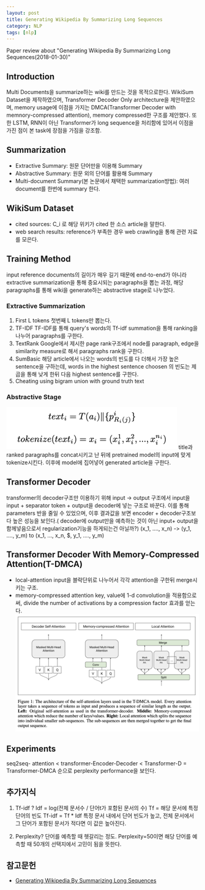 ```yaml
---
layout: post
title: Generating Wikipedia By Summarizing Long Sequences
category: NLP
tags: [nlp]
---
```


Paper review about "Generating Wikipedia By Summarizing Long Sequences(2018-01-30)"

## Introduction
Multi Documents을 summarize하는 wiki를 만드는 것을 목적으로한다. WikiSum Dataset을 제작하였으며, Transformer Decoder Only architecture을 제안하였으며, memory usage에 이점을 가지는 DMCA(Transformer Decoder with memnory-compressed attention), memory compressed한 구조를 제안했다. 또한 LSTM, RNN이 아닌 Transformer가 long sequence을 처리함에 있어서 이점을 가진 점이 본 task에 장점을 가짐을 강조함.

## Summarization
* Extractive Summary: 원문 단어만을 이용해 Summary
* Abstractive Summary: 원문 외의 단어를 활용해 Summary
* Multi-document Summary(본 논문에서 채택한 summarization방법): 여러 document를 한번에 summary 한다.

## WikiSum Dataset
* cited sources: C_i 로 해당 위키가 cited 한 소스 article을 말한다.
* web search results: reference가 부족한 경우 web crawling을 통해 관련 자료를 모은다.

## Training Method
input reference documents의 길이가 매우 길기 때문에 end-to-end가 아니라 extractive summarization을 통해 중요시되는 paragraphs을 뽑는 과정, 해당 paragraphs를 통해 wiki을 generate하는 abstractive stage로 나누었다.

### Extractive Summarization
1. First L tokens
    첫번째 L tokens만 뽑는다.
2. TF-IDF
    TF-IDF를 통해 query's words의 Tf-idf summation을 통해 ranking을 나누어 paragraphs를 구한다.
3. TextRank
    Google에서 제시한 page rank구조에서 node를 paragraph, edge을 similarity measure로 해서 paragraphs rank을 구한다.
4. SumBasic
    해당 article에서 나오는 words의 빈도를 다 더해서 가장 높은 sentence을 구하는데, words in the highest sentence choosen 의 빈도는 제곱을 통해 낮게 한뒤 다음 highest sentence를 구한다.
5. Cheating
    using bigram union with ground truth text

### Abstractive Stage
![image-1](/assets/images/generating-wikipedia-by-summarizing-long-sequences-1.png)
title과 ranked paragraphs를 concat시키고 난 뒤에 pretrained model의 input에 맞게 tokenize시킨다. 이후에 model에 집어넣어 generated article을 구한다.

## Transformer Decoder
transformer의 decoder구조만 이용하기 위해 input -> output 구조에서 input을 input + separator token + output을 decoder에 넣는 구조로 바꾼다. 이를 통해 parameters 반을 줄일 수 있었으며, 이후 결과값을 보면 encoder + decoder구조보다 높은 성능을 보인다.( decoder에 output만을 예측하는 것이 아닌 input+ output을 함께넣음으로서 regularization기능을 하게되는건 아닐까?)
(x_1, ...., x_n) -> (y_1, ...., y_m) to (x_1, ..., x_n, $, y_1, ...., y_m)

## Transformer Decoder With Memory-Compressed Attention(T-DMCA)
* local-attention
    input을 블락단위로 나누어서 각각 attention을 구한뒤 merge시키는 구조.
* memory-compressed attention
    key, value에 1-d convolution을 적용함으로써, divide the number of activations by a
    compression factor 효과를 얻는다.
![image-2](/assets/images/generating-wikipedia-by-summarizing-long-sequences-2.png)

## Experiments
seq2seq- attention < transformer-Encoder-Decoder < Transformer-D = Transformer-DMCA 순으로 perplexity performance을 보인다.

## 추가지식
1. Tf-idf ? 
Idf = log(전체 문서수 / 단어t가 포함된 문서의 수)
Tf = 해당 문서에 특정 단어의 빈도
Tf-idf = Tf * Idf
특정 문서 내에서 단어 빈도가 높고, 전체 문서에서 그 단어가 포함된 문서가 적다면 이 값은 높아진다.

2. Perplexity? 
단어를 예측할 때 헷갈리는 정도. Perplexity=50이면 해당 단어를 예측할 때 50개의 선택지에서 고민이 됨을 뜻한다.

## 참고문헌
* [Generating Wikipedia By Summarizing Long Sequences](https://arxiv.org/pdf/1801.10198.pdf)